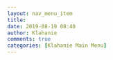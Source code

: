 ```yaml
---
layout: nav_menu_item
title: 
date: 2019-08-19 08:40
author: Klahanie
comments: true
categories: [Klahanie Main Menu]
---
```

 
